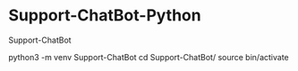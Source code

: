 # Support-ChatBot-Python


Support-ChatBot



python3 -m venv Support-ChatBot
cd Support-ChatBot/
source bin/activate
